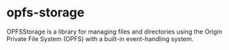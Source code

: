 # opfs-storage
OPFSStorage is a library for managing files and directories using the Origin Private File System (OPFS) with a built-in event-handling system.
